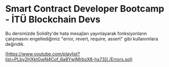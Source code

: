 # Smart Contract Developer Bootcamp - İTÜ Blockchain Devs

Bu dersimizde Solidity'de hata mesajları yayınlayarak fonksiyonların çalışmasını engellediğimiz "error, revert, require, assert" gibi kullanımlara değindik.

[https://www.youtube.com/playlist?list=PLby2HXktGwN4Cof_6a8YwlMrboX8-hs73](./Errors.sol)